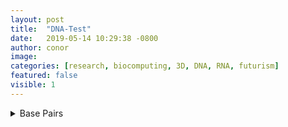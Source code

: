```yaml
---
layout: post
title:  "DNA-Test"
date:   2019-05-14 10:29:38 -0800
author: conor
image: 
categories: [research, biocomputing, 3D, DNA, RNA, futurism]
featured: false
visible: 1
---
```


<details><summary>Base Pairs</summary>
Adenine
<br>
<iframe style="width: 500px; height: 300px;" frameborder="0" 			src="https://embed.molview.org/v1/?mode=balls&cid=190"></iframe>
<br>
Cytosine
<br>
<iframe style="width: 500px; height: 300px;" frameborder="0" src="https://embed.molview.org/v1/?mode=balls&cid=597"></iframe>
<br><br>
Guanine
<br>
<iframe style="width: 500px; height: 300px;" frameborder="0" src="https://embed.molview.org/v1/?mode=balls&cid=135398634"></iframe>
<br><br>
Uracil
    <br>
<iframe style="width: 500px; height: 300px;" frameborder="0" src="https://embed.molview.org/v1/?mode=balls&cid=1174"></iframe>
<br><br>
Thymine
    <br>
<iframe style="width: 500px; height: 300px;" frameborder="0" 	src="https://embed.molview.org/v1/?mode=balls&cid=1135"></iframe>
</details>





